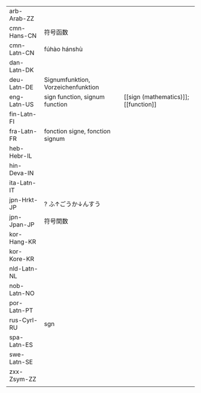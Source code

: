 | | | |
|-|-|-|
| arb-Arab-ZZ |  |  |
| cmn-Hans-CN | 符号函数 |  |
| cmn-Latn-CN | fúhào hánshù |  |
| dan-Latn-DK |  |  |
| deu-Latn-DE | Signumfunktion, Vorzeichenfunktion |  |
| eng-Latn-US | sign function, signum function | [[sign (mathematics)]]; [[function]] |
| fin-Latn-FI |  |  |
| fra-Latn-FR | fonction signe, fonction signum |  |
| heb-Hebr-IL |  |  |
| hin-Deva-IN |  |  |
| ita-Latn-IT |  |  |
| jpn-Hrkt-JP | ? ふ↑ごうか↓んすう |  |
| jpn-Jpan-JP | 符号関数 |  |
| kor-Hang-KR |  |  |
| kor-Kore-KR |  |  |
| nld-Latn-NL |  |  |
| nob-Latn-NO |  |  |
| por-Latn-PT |  |  |
| rus-Cyrl-RU | sgn |  |
| spa-Latn-ES |  |  |
| swe-Latn-SE |  |  |
| zxx-Zsym-ZZ |  |  |
|  |  |  |
